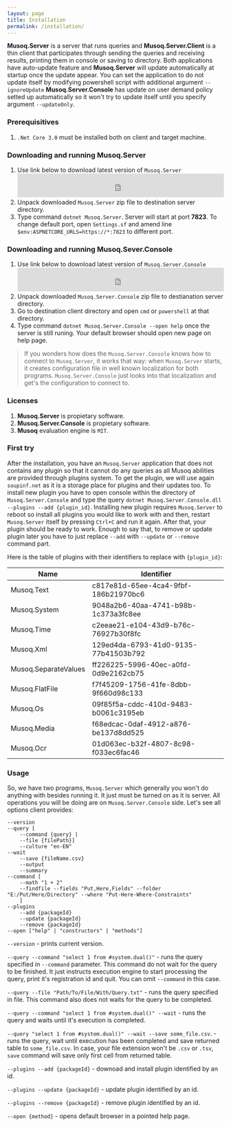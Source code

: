 ```yaml
---
layout: page
title: Installation
permalink: /installation/
---
```


**Musoq.Server** is a server that runs queries and **Musoq.Server.Client** is a thin client that 
participates through sending the queries and receiving results, printing them in console or saving to directory.
Both applications have auto-update feature and **Musoq.Server** will update automatically at startup once the update appear. You can set the application to do not update itself by modifying powershell script with additional argument `--ignoreUpdate`
**Musoq.Server.Console** has update on user demand policy setted up automatically so it won't try to update itself until you specify argument `--updateOnly`.

### Prerequisitives

1. `.Net Core 3.0` must be installed both on client and target machine.

### Downloading and running Musoq.Server

1. Use link below to download latest version of `Musoq.Server`
	<iframe style="border:0px;width:100%;height:55px;" src="https://soupinf.net/preview/releases/a7fc86ba-3b5c-48d7-b0df-6657020e9028"></iframe>
2. Unpack downloaded `Musoq.Server` zip file to destination server directory.
3. Type command `dotnet Musoq.Server`. Server will start at port **7823**. To change default port, open `Settings.sf` and amend line `$env:ASPNETCORE_URLS=https://*:7823` to different port. 

### Downloading and running Musoq.Sever.Console
1. Use link below to download latest version of `Musoq.Server.Console`
	<iframe style="border:0px;width:100%;height:55px;" src="https://soupinf.net/preview/releases/b3080332-19a8-433e-ae9f-3562e0db5fdc"></iframe>
2. Unpack downloaded `Musoq.Server.Console` zip file to destianation server directory.
3. Go to destination client directory and open `cmd` or `powershell` at that directory.
4. Type command `dotnet Musoq.Server.Console --open help` once the server is still runing. Your default browser should open new page on help page.

> If you wonders how does the `Musoq.Server.Console` knows how to connect to `Musoq.Server`, it works that way: when `Musoq.Server` starts, it creates configuration file in well known localization for both programs. `Musoq.Server.Console` just looks into that localization and get's the configuration to connect to.

### Licenses

1. **Musoq.Server** is propietary software.
2. **Musoq.Server.Console** is propietary software.
3. **Musoq** evaluation engine is `MIT`.

### First try

After the installation, you have an `Musoq.Server` application that does not contains any plugin so that it cannot do any queries as all Musoq abilities are provided through plugins system. To get the plugin, we will use again `soupinf.net`
as it is a storage place for plugins and their updates too. To install new plugin you have to open console within the directory of `Musoq.Server.Console` and type the query 
`dotnet Musoq.Server.Console.dll --plugins --add {plugin_id}`. Installing new plugin requires `Musoq.Server` to reboot so install all plugins you would like to work with and then, restart `Musoq.Server` itself by pressing `Ctrl+C` and run it again. After that, your plugin should be ready to work. Enough to say that, to remove or update plugin later you have to just replace `--add` with `--update` or `--remove` command part.

Here is the table of plugins with their identifiers to replace with `{plugin_id}`:

|Name|Identifier|
|----|----------|
|Musoq.Text|c817e81d-65ee-4ca4-9fbf-186b21970bc6|
|Musoq.System |9048a2b6-40aa-4741-b98b-1c373a3fc8ee|
|Musoq.Time |c2eeae21-e104-43d9-b76c-76927b30f8fc|
|Musoq.Xml |129ed4da-6793-41d0-9135-77b41503b792|
|Musoq.SeparateValues |ff226225-5996-40ec-a0fd-0d9e2162cb75|
|Musoq.FlatFile |f7f45209-1756-41fe-8dbb-9f660d98c133|
|Musoq.Os |09f85f5a-cddc-410d-9483-b0061c3195eb|
|Musoq.Media |f68edcac-0daf-4912-a876-be137d8dd525|
|Musoq.Ocr|01d063ec-b32f-4807-8c98-f033ec6fac46|

### Usage

So, we have two programs, `Musoq.Server` which generally you won't do anything with besides running it. It just must be turned on as it is server. All operations you will be doing are on `Musoq.Server.Console` side. Let's see all options client provides:

```
--version
--query [
	--command {query} | 
	--file {filePath}]
	--culture "en-EN"
--wait
	--save {fileName.csv}
	--output
	--summary
--command [
	--math "1 + 2"
	--findfile --fields "Put,Here,Fields" --folder "E:/Put/Here/Directory" --where "Put-Here-Where-Constraints"
	]
--plugins
	--add {packageId}
	--update {packageId}
	--remove {packageId}
--open ["help" | "constructors" | "methods"]
```

`--version` - prints current version.

`--query --command "select 1 from #system.dual()"` - runs the query specified in `--command` parameter. This command do not wait for the query to be finished. It just instructs execution engine to start processing the query, print it's registration id and quit. You can omit `--command` in this case.

`--query --file "Path/To/File/With/Query.txt"` - runs the query specified in file. This command also does not waits for the query to be completed.

`--query --command "select 1 from #system.dual()" --wait` - runs the query and waits until it's execution is completed.

`--query "select 1 from #system.dual()" --wait --save some_file.csv`. - runs the query, wait until execution has been completed and save returned table to `some_file.csv`. In case, your file extension won't be `.csv` or `.tsv`, `save` command will save only first cell from returned table.

`--plugins --add {packageId}` - downoad and install plugin identified by an id.

`--plugins --update {packageId}` - update plugin identified by an id.

`--plugins --remove {packageId}` - remove plugin identified by an id.

`--open {method}` - opens default browser in a pointed help page.